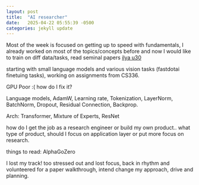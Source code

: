 ```yaml
---
layout: post
title:  "AI researcher"
date:   2025-04-22 05:55:39 -0500
categories: jekyll update
---
```


Most of the week is focused on getting up to speed with fundamentals, I already worked on most of the topics/concepts before and now I would like to train on diff data/tasks, read seminal papers [ilya u30](https://arc.net/folder/D0472A20-9C20-4D3F-B145-D2865C0A9FEE)

starting with small language models and various vision tasks (fastdotai finetuing tasks), working on assignments from CS336.

GPU Poor :( how do I fix it?

Language models, AdamW, Learning rate, Tokenization, LayerNorm, BatchNorm, Dropout, Residual Connection, Backprop.

Arch: Transformer, Mixture of Experts, ResNet

how do I get the job as a research engineer or build my own product.. what type of product, should I focus on application layer or put more focus on research. 

things to read: AlphaGoZero


I lost my track! too stressed out and lost focus, back in rhythm and volunteered for a paper walkthrough, intend change my approach, drive and planning.